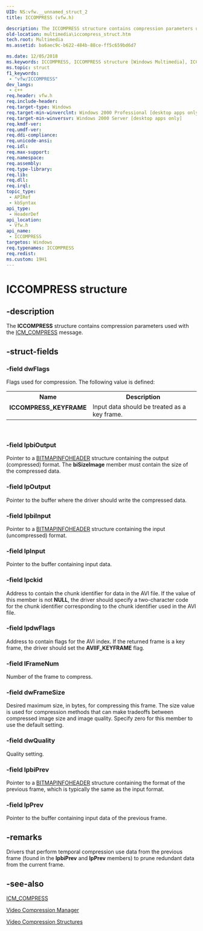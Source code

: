 ```yaml
---
UID: NS:vfw.__unnamed_struct_2
title: ICCOMPRESS (vfw.h)

description: The ICCOMPRESS structure contains compression parameters used with the ICM_COMPRESS message.
old-location: multimedia\iccompress_struct.htm
tech.root: Multimedia
ms.assetid: ba6aec9c-b622-484b-88ce-ff5c659bd6d7

ms.date: 12/05/2018
ms.keywords: ICCOMPRESS, ICCOMPRESS structure [Windows Multimedia], ICCOMPRESS_KEYFRAME, multimedia.iccompress_COLLISION455, multimedia.iccompress_struct, vfw/ICCOMPRESS
ms.topic: struct
f1_keywords: 
 - "vfw/ICCOMPRESS"
dev_langs:
 - c++
req.header: vfw.h
req.include-header: 
req.target-type: Windows
req.target-min-winverclnt: Windows 2000 Professional [desktop apps only]
req.target-min-winversvr: Windows 2000 Server [desktop apps only]
req.kmdf-ver: 
req.umdf-ver: 
req.ddi-compliance: 
req.unicode-ansi: 
req.idl: 
req.max-support: 
req.namespace: 
req.assembly: 
req.type-library: 
req.lib: 
req.dll: 
req.irql: 
topic_type:
 - APIRef
 - kbSyntax
api_type:
 - HeaderDef
api_location:
 - Vfw.h
api_name:
 - ICCOMPRESS
targetos: Windows
req.typenames: ICCOMPRESS
req.redist: 
ms.custom: 19H1
---
```


# ICCOMPRESS structure


## -description



The <b>ICCOMPRESS</b> structure contains compression parameters used with the <a href="https://docs.microsoft.com/windows/desktop/Multimedia/icm-compress">ICM_COMPRESS</a> message.




## -struct-fields




### -field dwFlags

Flags used for compression. The following value is defined:

<table>
<tr>
<th>Name</th>
<th>Description</th>
</tr>
<tr>
<td width="40%"><a id="ICCOMPRESS_KEYFRAME"></a><a id="iccompress_keyframe"></a><dl>
<dt><b>ICCOMPRESS_KEYFRAME</b></dt>
</dl>
</td>
<td width="60%">
Input data should be treated as a key frame.

</td>
</tr>
</table>
 


### -field lpbiOutput

Pointer to a <a href="https://docs.microsoft.com/windows/desktop/api/wingdi/ns-wingdi-bitmapinfoheader">BITMAPINFOHEADER</a> structure containing the output (compressed) format. The <b>biSizeImage</b> member must contain the size of the compressed data.


### -field lpOutput

Pointer to the buffer where the driver should write the compressed data.
          


### -field lpbiInput

Pointer to a <a href="https://docs.microsoft.com/windows/desktop/api/wingdi/ns-wingdi-bitmapinfoheader">BITMAPINFOHEADER</a> structure containing the input (uncompressed) format.
          


### -field lpInput

Pointer to the buffer containing input data.
          


### -field lpckid

Address to contain the chunk identifier for data in the AVI file. If the value of this member is not <b>NULL</b>, the driver should specify a two-character code for the chunk identifier corresponding to the chunk identifier used in the AVI file.
          


### -field lpdwFlags

Address to contain flags for the AVI index. If the returned frame is a key frame, the driver should set the <b>AVIIF_KEYFRAME</b> flag.
          


### -field lFrameNum

Number of the frame to compress.
          


### -field dwFrameSize

Desired maximum size, in bytes, for compressing this frame. The size value is used for compression methods that can make tradeoffs between compressed image size and image quality. Specify zero for this member to use the default setting.
          


### -field dwQuality

Quality setting.
          


### -field lpbiPrev

Pointer to a <a href="https://docs.microsoft.com/windows/desktop/api/wingdi/ns-wingdi-bitmapinfoheader">BITMAPINFOHEADER</a> structure containing the format of the previous frame, which is typically the same as the input format.
          


### -field lpPrev

Pointer to the buffer containing input data of the previous frame.
          


## -remarks



Drivers that perform temporal compression use data from the previous frame (found in the <b>lpbiPrev</b> and <b>lpPrev</b> members) to prune redundant data from the current frame.




## -see-also




<a href="https://docs.microsoft.com/windows/desktop/Multimedia/icm-compress">ICM_COMPRESS</a>



<a href="https://docs.microsoft.com/windows/desktop/Multimedia/video-compression-manager">Video Compression Manager</a>



<a href="https://docs.microsoft.com/windows/desktop/Multimedia/video-compression-structures">Video Compression Structures</a>
 

 

